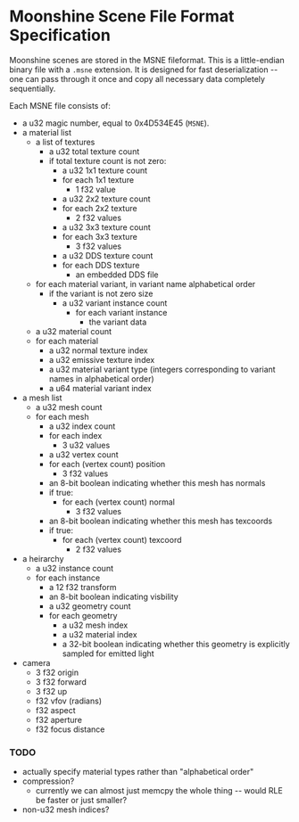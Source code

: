 # Moonshine Scene File Format Specification

Moonshine scenes are stored in the MSNE fileformat. This is a little-endian binary file with a `.msne` extension. It is designed for fast deserialization -- one can pass through it once and copy all necessary data completely sequentially.

Each MSNE file consists of:
* a u32 magic number, equal to 0x4D534E45 (`MSNE`).
* a material list
    * a list of textures
        * a u32 total texture count
        * if total texture count is not zero:
            * a u32 1x1 texture count
            * for each 1x1 texture
                * 1 f32 value
            * a u32 2x2 texture count
            * for each 2x2 texture
                * 2 f32 values
            * a u32 3x3 texture count
            * for each 3x3 texture
                * 3 f32 values
            * a u32 DDS texture count
            * for each DDS texture
                * an embedded DDS file
    * for each material variant, in variant name alphabetical order
        * if the variant is not zero size
            * a u32 variant instance count
                * for each variant instance
                    * the variant data
    * a u32 material count
    * for each material
        * a u32 normal texture index
        * a u32 emissive texture index
        * a u32 material variant type (integers corresponding to variant names in alphabetical order)
        * a u64 material variant index
* a mesh list
    * a u32 mesh count
    * for each mesh
        * a u32 index count
        * for each index
            * 3 u32 values
        * a u32 vertex count
        * for each (vertex count) position
            * 3 f32 values
        * an 8-bit boolean indicating whether this mesh has normals
        * if true:
            * for each (vertex count) normal
                * 3 f32 values
        * an 8-bit boolean indicating whether this mesh has texcoords
        * if true:
            * for each (vertex count) texcoord
                * 2 f32 values
* a heirarchy
    * a u32 instance count
    * for each instance
        * a 12 f32 transform
        * an 8-bit boolean indicating visbility
        * a u32 geometry count
        * for each geometry
            * a u32 mesh index
            * a u32 material index
            * a 32-bit boolean indicating whether this geometry is explicitly sampled for emitted light
* camera
    * 3 f32 origin
    * 3 f32 forward
    * 3 f32 up
    * f32 vfov (radians)
    * f32 aspect
    * f32 aperture
    * f32 focus distance

### TODO
* actually specify material types rather than "alphabetical order"
* compression?
    * currently we can almost just memcpy the whole thing -- would RLE be faster or just smaller?
* non-u32 mesh indices?